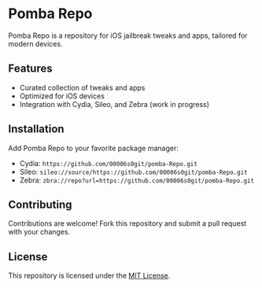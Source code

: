 # Pomba Repo

Pomba Repo is a repository for iOS jailbreak tweaks and apps, tailored for modern 
devices.

## Features

- Curated collection of tweaks and apps
- Optimized for iOS devices
- Integration with Cydia, Sileo, and Zebra (work in progress)

## Installation

Add Pomba Repo to your favorite package manager:

- Cydia: `https://github.com/00006s0git/pomba-Repo.git`
- Sileo: `sileo://source/https://github.com/00006s0git/pomba-Repo.git`
- Zebra: `zbra://repo?url=https://github.com/00006s0git/pomba-Repo.git`

## Contributing

Contributions are welcome! Fork this repository and submit a pull request with 
your changes.

## License

This repository is licensed under the [MIT License](LICENSE).


